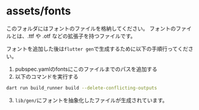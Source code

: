 # assets/fonts
このフォルダにはフォントのファイルを格納してください。
フォントのファイルとは、.ttf や .otf などの拡張子を持つファイルです。

フォントを追加した後は`flutter gen`で生成するために以下の手順行ってください。

1. pubspec.yamlのfontsにこのファイルまでのパスを追加する
2. 以下のコマンドを実行する
```zsh
dart run build_runner build --delete-conflicting-outputs
```

3. `lib/gen/`にフォントを抽象化したファイルが生成されています。